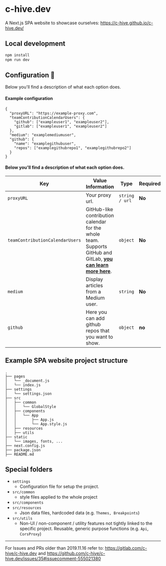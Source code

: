 # c-hive.dev

A Next.js SPA website to showcase ourselves: https://c-hive.github.io/c-hive.dev/

## Local development

```bash
npm install
npm run dev
```
## Configuration 📁

Below you'll find a description of what each option does.

#### Example configuration

```
{
  "proxyURL": "https://example-proxy.com",
  "teamContributionCalendarUsers": {
    "github": ["exampleuser1", "exampleuser2"],
    "gitlab": ["exampleuser1", "exampleuser2"]
  },
  "medium": "examplemediumuser",
  "github": {
    "name": "examplegithubuser",
    "repos": ["examplegithubrepo1", "examplegithubrepo2"]
  }
}
```

#### Below you'll find a description of what each option does.


| Key  | Value Information | Type | Required |
| ------------- | ------------- | ------------- | ------------- |
| `proxyURL`  | Your proxy url. | `string / url` | **No** |
| `teamContributionCalendarUsers`  | GitHub-like contribution calendar for the whole team. Supports GitHub and GitLab, **[you can learn more here](https://github.com/c-hive/team-contribution-calendar)**. | `object` | **No** |
| `medium`  | Display articles from a Medium user.  | `string` | **No** |
| `github`  | Here you can add github repos that you want to show. | `object` | **no** |


## Example SPA website project structure

```
.
├── pages
│   └── _document.js
│   └── index.js
├── settings
│   └── settings.json
├── src
│   ├── common
│   │   └── GlobalStyle
│   ├── components
│   │   └── App
│   │       ├── App.js
│   │       └── App.style.js
│   ├── resources
│   ├── utils
├── static
│   └── images, fonts, ...
├── next.config.js
├── package.json
├── README.md
```

## Special folders

- `settings`
  - Configuration file for setup the project.
- `src/common`
  - style files applied to the whole project
- `src/components`
- `src/resources`
  - Json data files, hardcoded data (e.g. `Themes, Breakpoints`)
- `src/utils`
  - Non-UI / non-component / utility features not tightly linked to the specific project. Reusable, generic purpose functions (e.g. `Api`, `CorsProxy`)

---

For Issues and PRs older than 2019.11.16 refer to: https://gitlab.com/c-hive/c-hive.dev and https://github.com/c-hive/c-hive.dev/issues/35#issuecomment-555021380
